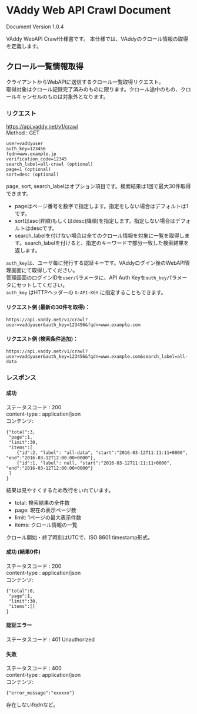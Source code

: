 VAddy Web API Crawl Document
============================

Document Version 1.0.4  

VAddy WebAPI Crawl仕様書です。
本仕様では、VAddyのクロール情報の取得を定義します。

## クロール一覧情報取得
クライアントからWebAPIに送信するクロール一覧取得リクエスト。  
取得対象はクロール記録完了済みのものに限ります。クロール途中のもの、クロールキャンセルのものは対象外となります。


### リクエスト
https://api.vaddy.net/v1/crawl  
Method : GET  

    user=vaddyuser
    auth_key=123456
    fqdn=www.example.jp
    verification_code=12345
    search_label=all-crawl (optional)
    page=1 (optional)
    sort=desc (optional)

page, sort, search_labelはオプション項目です。検索結果は1回で最大30件取得できます。  

- pageはページ番号を数字で指定します。指定をしない場合はデフォルトは1です。  
- sortはasc(昇順)もしくはdesc(降順)を指定します。指定しない場合はデフォルトはdescです。
- search_labelを付けない場合は全てのクロール情報を対象に一覧を取得します。search_labelを付けると、指定のキーワードで部分一致した検索結果を返します。


`auth_key`は、ユーザ毎に発行する認証キーです。VAddyログイン後のWebAPI管理画面にて取得してください。  
管理画面のログインIDを`user`パラメータに、API Auth Keyを`auth_key`パラメータにセットしてください。  
`auth_key` はHTTPヘッダーの `X-API-KEY` に指定することもできます。

#### リクエスト例 (最新の30件を取得)：

    https://api.vaddy.net/v1/crawl?user=vaddyuser&auth_key=123456&fqdn=www.example.com

#### リクエスト例 (検索条件追加)：

    https://api.vaddy.net/v1/crawl?user=vaddyuser&auth_key=123456&fqdn=www.example.com&search_label=all-data


### レスポンス
#### 成功
ステータスコード : 200  
content-type  : application/json  
コンテンツ:

    {"total":3,
     "page":1,
     "limit":30,
     "items":[
        {"id":2, "label": "all-data", "start":"2016-03-12T11:11:11+0000", "end":"2016-03-12T12:00:00+0000"},
        {"id":1, "label": null, "start":"2016-03-12T11:11:11+0000", "end":"2016-03-12T12:00:00+0000"}
     ]
    }

結果は見やすくするため改行をいれています。

- total: 検索結果の全件数
- page: 現在の表示ページ数
- limit: 1ページの最大表示件数
- items: クロール情報の一覧

クロール開始・終了時刻はUTCで、ISO 8601 timestamp形式。


#### 成功 (結果0件)
ステータスコード : 200  
content-type  : application/json  
コンテンツ:

    {"total":0,
     "page":1,
     "limit":30,
     "items":[]
    }


#### 認証エラー
ステータスコード : 401  Unauthorized  

#### 失敗
ステータスコード : 400  
content-type  : application/json  
コンテンツ:

    {"error_message":"xxxxxx"}


存在しないfqdnなど。
